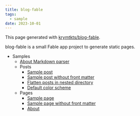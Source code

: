 ```yaml
---
title: blog-fable
tags:
  - sample
date: 2023-10-01
---
```


This page generated with [krymtkts/blog-fable](https://github.com/krymtkts/blog-fable).

blog-fable is a small Fable app project to generate static pages.

- Samples
  - [About Markdown parser](/blog-fable/posts/2023-02-01-about-markdown-parser.html)
  - Posts
    - [Sample post](/blog-fable/posts/2023-03-01-sample-post.html)
    - [Sample post without front matter](/blog-fable/posts/2023-01-01-sample-post-without-front-matter.md)
    - [Flatten posts in nested directory](/blog-fable/posts/2022-12-31-flatten-posts-in-nested-directory.html)
    - [Default color scheme](/blog-fable/posts/2023-04-01-default-color-scheme.html)
  - Pages
    - [Sample page](/blog-fable/pages/sampla-page.html)
    - [Sample page without front matter](/blog-fable/pages/sampla-page-without-front-matter.html)
    - [About](/blog-fable/pages/about.html)
